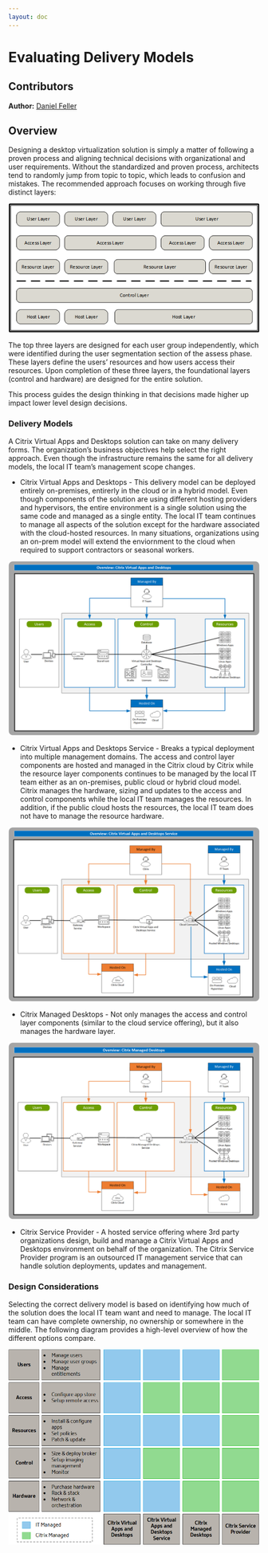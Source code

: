 ```yaml
---
layout: doc
---
```

# Evaluating Delivery Models

## Contributors

**Author:** [Daniel Feller](https://twitter.com/djfeller)

## Overview

Designing a desktop virtualization solution is simply a matter of following a proven process and aligning technical decisions with organizational and user requirements. Without the standardized and proven process, architects tend to randomly jump from topic to topic, which leads to confusion and mistakes. The recommended approach focuses on working through five distinct layers:

![Layered Design Model](/en-us/tech-zone/design/media/design-decisions_delivery-model-comparison_layer-model.png)

The top three layers are designed for each user group independently, which were identified during the user segmentation section of the assess phase. These layers define the users’ resources and how users access their resources. Upon completion of these three layers, the foundational layers (control and hardware) are designed for the entire solution.

This process guides the design thinking in that decisions made higher up impact lower level design decisions.

### Delivery Models

A Citrix Virtual Apps and Desktops solution can take on many delivery forms. The organization’s business objectives help select the right approach.
Even though the infrastructure remains the same for all delivery models, the local IT team’s management scope changes.

*  Citrix Virtual Apps and Desktops - This delivery model can be deployed entirely on-premises, entirerly in the cloud or in a hybrid model. Even though components of the solution are using different hosting providers and hypervisors, the entire environment is a single solution using the same code and managed as a single entity. The local IT team continues to manage all aspects of the solution except for the hardware associated with the cloud-hosted resources.  In many situations, organizations using an on-prem model will extend the enviornment to the cloud when required to support contractors or seasonal workers.

![Citrix Virtual Apps and Desktops Architecture](/en-us/tech-zone/design/media/design-decisions_delivery-model-comparison_cvad-architecture.png)

*  Citrix Virtual Apps and Desktops Service - Breaks a typical deployment into multiple management domains. The access and control layer components are hosted and managed in the Citrix cloud by Citrix while the resource layer components continues to be managed by the local IT team either as an on-premises, public cloud or hybrid cloud model. Citrix manages the hardware, sizing and updates to the access and control components while the local IT team manages the resources. In addition, if the public cloud hosts the resources, the local IT team does not have to manage the resource hardware.

![Citrix Virtual Apps and Desktops Service Architecture](/en-us/tech-zone/design/media/design-decisions_delivery-model-comparison_cvads-architecture.png)

*  Citrix Managed Desktops - Not only manages the access and control layer components (similar to the cloud service offering), but it also manages the hardware layer.

![Citrix Managed Desktops Architecture](/en-us/tech-zone/design/media/design-decisions_delivery-model-comparison_cmd-architecture.png)

*  Citrix Service Provider - A hosted service offering where 3rd party organizations design, build and manage a Citrix Virtual Apps and Desktops environment on behalf of the organization. The Citrix Service Provider program is an outsourced IT management service that can handle solution deployments, updates and management.

### Design Considerations

Selecting the correct delivery model is based on identifying how much of the solution does the local IT team want and need to manage.  The local IT team can have complete ownership, no ownership or somewhere in the middle.  The following diagram provides a high-level overview of how the different options compare.

![Delivery Model Comparison](/en-us/tech-zone/design/media/design-decisions_delivery-model-comparison_vdi-compare.png)
